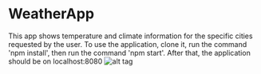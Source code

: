 # WeatherApp
This app shows temperature and climate information for the specific cities requested by the user. To use the application, clone it, run the command 'npm install', then run the command 'npm start'. After that, the application should be on localhost:8080
![alt tag](http://imgur.com/a/4tPAb)
